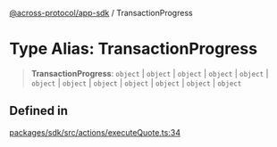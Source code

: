 [@across-protocol/app-sdk](../README.md) / TransactionProgress

# Type Alias: TransactionProgress

> **TransactionProgress**: `object` \| `object` \| `object` \| `object` \| `object` \| `object` \| `object` \| `object` \| `object` \| `object` \| `object` \| `object`

## Defined in

[packages/sdk/src/actions/executeQuote.ts:34](https://github.com/across-protocol/toolkit/blob/fa61c35c7597804e093096de254dbc326f096003/packages/sdk/src/actions/executeQuote.ts#L34)
